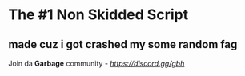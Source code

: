 # The #1 **Non** Skidded Script
## made cuz i got crashed my some random fag
Join da **Garbage** community - *https://discord.gg/gbh*
